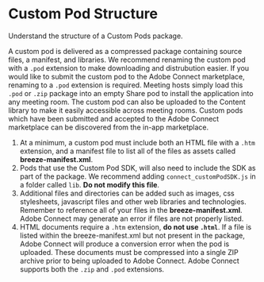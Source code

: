 # Custom Pod Structure
Understand the structure of a Custom Pods package.

A custom pod is delivered as a compressed package containing source files, a manifest, and libraries. We recommend renaming the custom pod with a `.pod` extension to make downloading and distrubution easier. If you would like to submit the custom pod to the Adobe Connect marketplace, renaming to a `.pod` extension is required. Meeting hosts simply load this `.pod` or `.zip` package into an empty Share pod to install the application into any meeting room. The custom pod can also be uploaded to the Content library to make it easily accessible across meeting rooms. Custom pods which have been submitted and accepted to the Adobe Connect marketplace can be discovered from the in-app marketplace. 

1. At a minimum, a custom pod must include both an HTML file with a `.htm` extension, and a manifest file to list all of the files as assets called **breeze-manifest.xml**.
2. Pods that use the Custom Pod SDK, will also need to include the SDK as part of the package. We recommend adding `connect_customPodSDK.js` in a folder called `lib`. **Do not modify this file**.
3. Additional files and directories can be added such as images, css stylesheets, javascript files and other web libraries and technologies. Remember to reference all of your files in the **breeze-manifest.xml**. Adobe Connect may generate an error if files are not properly listed.
4. HTML documents require a `.htm` extension, **do not use `.html`**. If a file is listed within the breeze-manifest.xml but not present in the package, Adobe Connect will produce a conversion error when the pod is uploaded. These documents must be compressed into a single ZIP archive prior to being uploaded to Adobe Connect. Adobe Connect supports both the `.zip` and `.pod` extensions.
